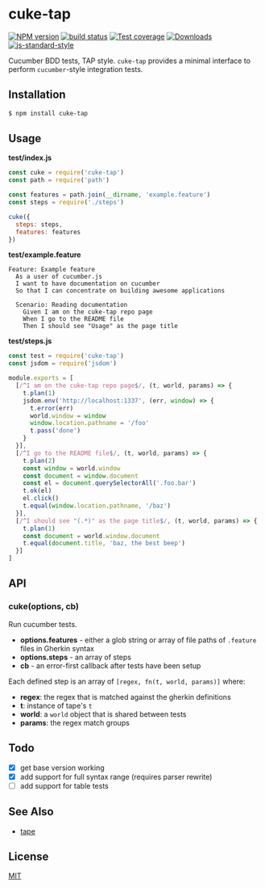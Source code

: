 # cuke-tap
[![NPM version][npm-image]][npm-url]
[![build status][travis-image]][travis-url]
[![Test coverage][codecov-image]][codecov-url]
[![Downloads][downloads-image]][downloads-url]
[![js-standard-style][standard-image]][standard-url]

Cucumber BDD tests, TAP style. `cuke-tap` provides a minimal interface to
perform `cucumber`-style integration tests.

## Installation
```sh
$ npm install cuke-tap
```

## Usage
__test/index.js__
```js
const cuke = require('cuke-tap')
const path = require('path')

const features = path.join(__dirname, 'example.feature')
const steps = require('./steps')

cuke({
  steps: steps,
  features: features
})
```

__test/example.feature__
```feature
Feature: Example feature
  As a user of cucumber.js
  I want to have documentation on cucumber
  So that I can concentrate on building awesome applications

  Scenario: Reading documentation
    Given I am on the cuke-tap repo page
    When I go to the README file
    Then I should see "Usage" as the page title
```

__test/steps.js__
```js
const test = require('cuke-tap')
const jsdom = require('jsdom')

module.exports = [
  [/^I am on the cuke-tap repo page$/, (t, world, params) => {
    t.plan(1)
    jsdom.env('http://localhost:1337', (err, window) => {
      t.error(err)
      world.window = window
      window.location.pathname = '/foo'
      t.pass('done')
    }
  }],
  [/^I go to the README file$/, (t, world, params) => {
    t.plan(2)
    const window = world.window
    const document = window.document
    const el = document.querySelectorAll('.foo.bar')
    t.ok(el)
    el.click()
    t.equal(window.location.pathname, '/baz')
  }],
  [/^I should see "(.*)" as the page title$/, (t, world, params) => {
    t.plan(1)
    const document = world.window.document
    t.equal(document.title, 'baz, the best beep')
  }]
]


```

## API
### cuke(options, cb)
Run cucumber tests.
- __options.features__ - either a glob string or array of file paths
  of `.feature` files in Gherkin syntax
- __options.steps__ - an array of steps
- __cb__ - an error-first callback after tests have been setup

Each defined step is an array of `[regex, fn(t, world, params)]` where:
- __regex__: the regex that is matched against the gherkin definitions
- __t__: instance of tape's `t`
- __world__: a `world` object that is shared between tests
- __params__: the regex match groups

## Todo
- [x] get base version working
- [x] add support for full syntax range (requires parser rewrite)
- [ ] add support for table tests

## See Also
- [tape](https://github.com/substack/tape)

## License
[MIT](https://tldrlegal.com/license/mit-license)

[npm-image]: https://img.shields.io/npm/v/cuke-tap.svg?style=flat-square
[npm-url]: https://npmjs.org/package/cuke-tap
[travis-image]: https://img.shields.io/travis/yoshuawuyts/cuke-tap/master.svg?style=flat-square
[travis-url]: https://travis-ci.org/yoshuawuyts/cuke-tap
[codecov-image]: https://img.shields.io/codecov/c/github/yoshuawuyts/cuke-tap/master.svg?style=flat-square
[codecov-url]: https://codecov.io/github/yoshuawuyts/cuke-tap
[downloads-image]: http://img.shields.io/npm/dm/cuke-tap.svg?style=flat-square
[downloads-url]: https://npmjs.org/package/cuke-tap
[standard-image]: https://img.shields.io/badge/code%20style-standard-brightgreen.svg?style=flat-square
[standard-url]: https://github.com/feross/standard

